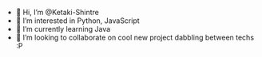 - 👋 Hi, I’m @Ketaki-Shintre
- 👀 I’m interested in Python, JavaScript
- 🌱 I’m currently learning Java
- 💞️ I’m looking to collaborate on cool new project dabbling between techs :P


<!---
Ketaki-Shintre/Ketaki-Shintre is a ✨ special ✨ repository because its `README.md` (this file) appears on your GitHub profile.
You can click the Preview link to take a look at your changes.
--->
